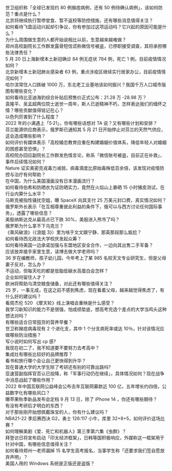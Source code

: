 世卫组织称「全球已发现约 80 例猴痘病例，还有 50 例待确认病例」，该如何防范？重点是什么？  
北京将继续执行暂停堂食、暂不返校等防控措施，还有哪些消息值得关注？  
如何看待飞盘运动兴起却引争议，你有参加过这项运动吗？它兴起的原因可能是什么？  
为什么周围做生意的人都开始说相比以前，生意越来越难做？  
郑州高校副院长工作群发露骨短信谎称微信号被盗，已停职接受调查，其将承担哪些法律责任？  
5 月 20 日上海新增本土新冠确诊 84 例无症状 784 例，死亡 1 例，目前疫情情况如何？  
北京新增本土新冠肺炎感染者 63 例，重点涉疫区继续实行居家办公，目前疫情情况如何？  
哈尔滨常住人口跌破 1000 万，东北老工业基地该如何振兴？我国千万人口城市版图有哪些变化？  
如何看待比亚迪海豹综合补贴后预售价正式公布：21.28 万 -28.98 万？  
袁隆平、吴孟超两位院士逝世一周年，斯人已逝精神不朽，怎样表达我们的缅怀之情？哪些贡献值得铭记在心？  
以色列厉害到了什么程度？  
2022 年的小满遇上「5·21」，你有哪些话想对 TA 说？又有哪些计划和安排？  
芬兰能源供应商表示，俄罗斯已通知其 5 月 21 日开始停止对芬兰的天然气供应，这会造成哪些影响？  
如何评价有媒体表示「高校婚恋教育应重在构建婚姻价值体系，降低年轻人对婚姻的困惑甚至恐惧」？  
高校院办回应副院长工作群发色情言论，称系「微信账号被盗，目前正在补救」，事件后续情况如何？  
Nature 证实奥密克戎毒力减弱，病毒滴度比原始毒株低百余倍，该发现对疫情防控与治疗有何帮助？  
在中国，为什么美国漫画没有日本漫画流行？  
如何看待伯希和防晒衣为证防晒实力，竟然在火焰山上暴晒 15 小时猪皮测试，在行业内算什么水平？  
马斯克被指性骚扰空姐，曝 SpaceX 向其支付 25 万美元封口费，真实情况如何？  
俄罗斯外长表示「在互相尊重彼此利益的条件下，俄可以与西方讨论任何国际事务」，透露了哪些信息？  
美股纳斯达克从最高点已下跌 30%，美股进入熊市了吗？  
俄罗斯为什么拿不下乌克兰？  
《乘风破浪》（《浪姐 3》）里为啥于文文跟宁静、那英那段那么尴尬？  
如何看待西北政法大学校庆发起众筹？  
如何看待美国一边承诺加强与东盟地区安全合作，一边向其出售二手军备？  
应该放弃接手家里生意，读博去做大学老师吗？  
36 岁在编教师，孩子幼儿园，今年考上了某 985 名校天文专业研究生，但是父母妻子反对，怎么办？  
不运动，但每天吃的都是低脂低碳水高蛋白会怎样？  
企业如何留住人才？  
欧洲将帮助乌清空粮食储备，对此还有哪些值得关注？  
25 岁，一事无成，在这之前不感到焦虑，现在看着父母，越来越觉得焦虑了，有什么好的建议吗？  
看周杰伦 520 《摩天轮》线上演唱会重映是什么感受？  
我学习新知识的能力不是很强，怕成绩垫底，想高考完选个差点的大学当鸡头这种想法对吗？  
有哪些适合日常囤货的营养早餐？  
世卫称猴痘病毒现有 2 个进化支，其中 1 个分支病死率或达 10％，针对该情况应做哪些防治措施？  
写小说时如何写出 cp 感?  
我现在初二了，我不知道要不要努力去考高中？  
集成灶有哪些比较好的品牌推荐？  
看书和旅行哪个会让自己更快得到升华？  
现在普通大学的大学生除了考研还有别的可靠出路吗?  
亚速营副指挥官否认已投降，称「军事行动仍在继续」，具体情况如何？现在战争中消息战起了哪些作用？  
2022 年中国互联网公益峰会公布去年互联网募款近 100 亿，五年增长约四倍，公益数字化有哪些风口？  
曝苹果秋季新品发布会定档 9 月 13 日，除了 iPhone 14 ，你还有哪些期待？  
有没有考研后才明白的东西？  
对于那些刚开始想佩戴珠宝的人，你有什么建议吗？  
NBA21-22 季后赛西决 G2，勇士 126:117 小牛，库里 32+8+5，如何评价这场比赛？  
如何理解美剧《爱、死亡和机器人》第三季第六集《虫群》？  
拜登访日将宣布启动「印太经济框架」，日韩等国积极响应，外媒称这一框架用于针对中国，有哪些信息值得关注？  
如何看待郑州一老师漏掉 15 名学生高考报名，当事学生称「还要求我们签自愿放弃声明」？  
美国人用的 Windows 系统是正版还是盗版？  
